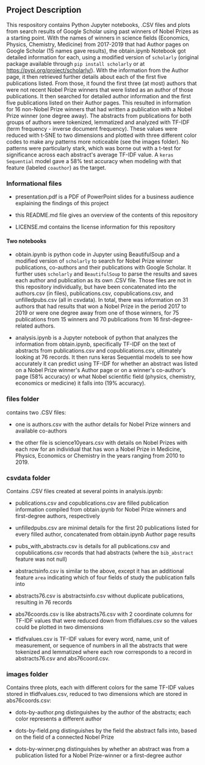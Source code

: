 ## Project Description

This respository contains Python Jupyter notebooks, .CSV files and plots from search results of Google Scholar using past winners of Nobel Prizes as a starting point.  With the names of winners in science fields (Economics, Physics, Chemistry, Medicine) from 2017-2019 that had Author pages on Google Scholar (15 names gave results), the obtain.ipynb Notebook got detailed information for each, using a modified version of `scholarly` (original package available through `pip install scholarly` or at https://pypi.org/project/scholarly/).  With the information from the Author page, it then retrieved further details about each of the first five publications listed.  From those, it found the first three (at most) authors that were not recent Nobel Prize winners that were listed as an author of those publications.  It then searched for detailed author information and the first five publications listed on their Author pages. This resulted in information for 16 non-Nobel Prize winners that had written a publication with a Nobel Prize winner (one degree away).  The abstracts from publications for both groups of authors were tokenized, lemmatized and analyzed with TF-IDF (term frequency - inverse document frequency). These values were reduced with t-SNE to two dimensions and plotted with three different color codes to make any patterns more noticeable (see the images folder).  No patterns were particularly stark, which was borne out with a t-test for significance across each abstract's average TF-IDF value. A `keras Sequential` model gave a 58% test accuracy when modeling with that feature (labeled `coauthor`) as the target.

### Informational files

* presentation.pdf is a PDF of PowerPoint slides for a business audience explaining the findings of this project

* this README.md file gives an overview of the contents of this repository

* LICENSE.md contains the license information for this repository

#### Two notebooks

* obtain.ipynb is python code in Jupyter using BeautifulSoup and a modified version of `scholarly` to search for Nobel Prize winner publications, co-authors and their publications with Google Scholar. It further uses `scholarly` and `BeautifulSoup` to parse the results and saves each author and publication as its own .CSV file.  Those files are not in this repository individually, but have been concatenated into the authors.csv (in files), publications.csv, copublications.csv, and unfilledpubs.csv (all in csvdata).  In total, there was information on 31 authors that had results that won a Nobel Prize in the period 2017 to 2019 or were one degree away from one of those winners, for 75 publications from 15 winners and 70 publications from 16 first-degree-related authors.

* analysis.ipynb is a Jupyter notebook of python that analyzes the information from obtain.ipynb, specifically TF-IDF on the text of abstracts from publications.csv and copublications.csv, ultimately looking at 76 records.  It then runs keras Sequential models to see how accurately it can predict using TF-IDF for whether an abstract was listed on a Nobel Prize winner's Author page or on a winner's co-author's page (58% accuracy) or what Nobel scientific field (physics, chemistry, economics or medicine) it falls into (19% accuracy).


### files folder
contains two .CSV files:

* one is authors.csv with the author details for Nobel Prize winners and available co-authors

* the other file is science10years.csv with details on Nobel Prizes with each row for an individual that has won a Nobel Prize in Medicine, Physics, Economics or Chemistry in the years ranging from 2010 to 2019.


### csvdata folder
Contains .CSV files created at several points in analysis.ipynb:

* publications.csv and copublications.csv are filled publication information compiled from obtain.ipynb for Nobel Prize winners and first-degree authors, respectively

* unfilledpubs.csv are minimal details for the first 20 publications listed for every filled author, concatenated from obtain.ipynb Author page results

* pubs_with_abstracts.csv is details for all publications.csv and copublications.csv records that had abstracts (where the `bib_abstract` feature was not null)

* abstractsinfo.csv is similar to the above, except it has an additional feature `area` indicating which of four fields of study the publication falls into

* abstracts76.csv is abstractsinfo.csv without duplicate publications, resulting in 76 records

* abs76coords.csv is like abstracts76.csv with 2 coordinate columns for TF-IDF values that were reduced down from tfidfalues.csv so the values could be plotted in two dimensions

* tfidfvalues.csv is TF-IDF values for every word, name, unit of measurement, or sequence of numbers in all the abstracts that were tokenized and lemmatized where each row corresponds to a record in abstracts76.csv and abs76coord.csv.


### images folder
Contains three plots, each with different colors for the same TF-IDF values stored in tfidfvalues.csv, reduced to two dimensions which are stored in abs76coords.csv:

* dots-by-author.png distinguishes by the author of the abstracts; each color represents a different author

* dots-by-field.png distinguishes by the field the abstract falls into, based on the field of a connected Nobel Prize

* dots-by-winner.png distinguishes by whether an abstract was from a publication listed for a Nobel Prize-winner or a first-degree author